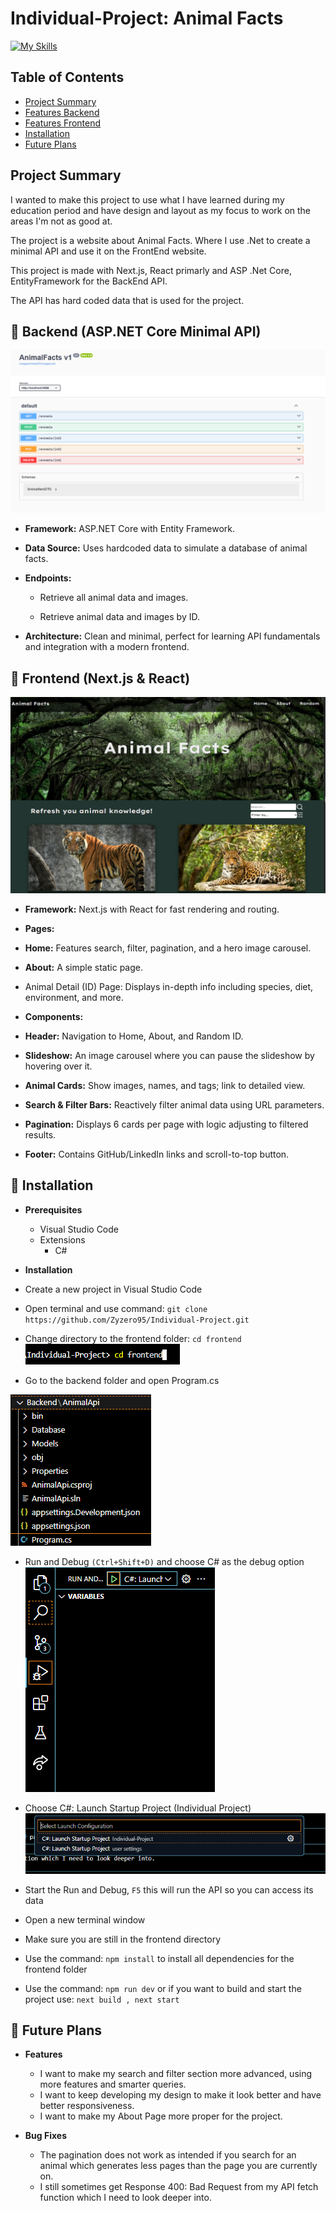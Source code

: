 # Individual-Project: Animal Facts

[![My Skills](https://skillicons.dev/icons?i=vscode,dotnet,ts,html,css,nextjs,react,npm)](https://skillicons.dev)

## Table of Contents
- [Project Summary](#project-summary)
- [Features Backend](#-backend-aspnet-core-minimal-api)
- [Features Frontend](#-frontend-nextjs--react)
- [Installation](#installation)
- [Future Plans](#future-plans)

## Project Summary

I wanted to make this project to use what I have learned during my education period and have design and layout as my focus to work on the areas I'm not as good at.

The project is a website about Animal Facts. Where I use .Net to create a minimal API and use it on the FrontEnd website.

This project is made with Next.js, React primarly and ASP .Net Core, EntityFramework for the BackEnd API.

The API has hard coded data that is used for the project.

## 🧠 Backend (ASP.NET Core Minimal API)

![API Endpoints and CRUD functionality](screenshotAPI.png)

* **Framework:** ASP.NET Core with Entity Framework.

* **Data Source:** Uses hardcoded data to simulate a database of animal facts.

* **Endpoints:**

    - Retrieve all animal data and images.

    - Retrieve animal data and images by ID.

* **Architecture:** Clean and minimal, perfect for learning API fundamentals and integration with a modern frontend.

## 🎨 Frontend (Next.js & React)

![Home](screenshotHomePage.png)

* **Framework:** Next.js with React for fast rendering and routing.

* **Pages:**

- **Home:** Features search, filter, pagination, and a hero image carousel.

- **About:** A simple static page.

- Animal Detail (ID) Page: Displays in-depth info including species, diet, environment, and more.

* **Components:**

- **Header:** Navigation to Home, About, and Random ID.

- **Slideshow:** An image carousel where you can pause the slideshow by hovering over it.

- **Animal Cards:** Show images, names, and tags; link to detailed view.

- **Search & Filter Bars:** Reactively filter animal data using URL parameters.

- **Pagination:** Displays 6 cards per page with logic adjusting to filtered results.

- **Footer:** Contains GitHub/LinkedIn links and scroll-to-top button.

## 💾 Installation

* **Prerequisites**
    - Visual Studio Code
    * Extensions
        - C#

* **Installation**
* Create a new project in Visual Studio Code

* Open terminal and use command: ```git clone https://github.com/Zyzero95/Individual-Project.git```

* Change directory to the frontend folder: ```cd frontend```
![terminal change directory](image.png)

* Go to the backend folder and open Program.cs
    
![Program.cs](image-1.png)

* Run and Debug ```(Ctrl+Shift+D)``` and choose C# as the debug option
![Run And Debug](image-2.png)

* Choose C#: Launch Startup Project (Individual Project)
![Launch Startup Project](image-3.png)

* Start the Run and Debug, ```F5``` this will run the API so you can access its data

* Open a new terminal window

* Make sure you are still in the frontend directory

* Use the command: ```npm install``` to install all dependencies for the frontend folder

* Use the command: ```npm run dev``` or if you want to build and start the project use: ```next build , next start```

## 📝 Future Plans

* **Features**
    - I want to make my search and filter section more advanced, using more features and smarter queries.
    - I want to keep developing my design to make it look better and have better responsiveness.
    - I want to make my About Page more proper for the project.

* **Bug Fixes**
    - The pagination does not work as intended if you search for an animal which generates less pages than the page you are currently on.
    - I still sometimes get Response 400: Bad Request from my API fetch function which I need to look deeper into.